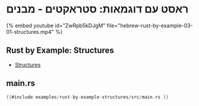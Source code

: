# ראסט עם דוגמאות: סטראקטים - מבנים

{% embed youtube id="ZwRpb5kDJgM" file="hebrew-rust-by-example-03-01-structures.mp4" %}

<div dir="ltr">

## Rust by Example: Structures

* [Structures](https://doc.rust-lang.org/stable/rust-by-example/custom_types/structs.html)

## main.rs

```rust
{{#include examples/rust-by-example-structures/src/main.rs }}
```

</div>
